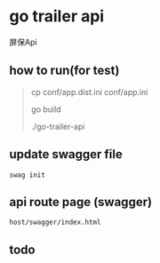 # go trailer api
屏保Api

## how to run(for test)

> cp conf/app.dist.ini conf/app.ini
>
> go build
>
> ./go-trailer-api

## update swagger file
`swag init`

## api route page (swagger)
`host/swagger/index.html`

## todo

